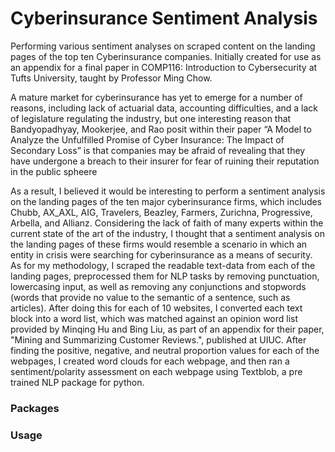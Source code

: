 # Cyberinsurance Sentiment Analysis
  Performing various sentiment analyses on scraped content on the landing pages of the top ten Cyberinsurance companies. Initially created for use as an appendix for a final paper in COMP116: Introduction to Cybersecurity at Tufts University, taught by Professor Ming Chow.

  A mature market for cyberinsurance has yet to emerge for a number of reasons, including lack of actuarial data, accounting difficulties, and a lack of legislature regulating the industry, but one interesting reason that Bandyopadhyay, Mookerjee, and Rao posit within their paper “A Model to Analyze the Unfulfilled Promise of Cyber Insurance: The Impact of Secondary Loss” is that companies may be afraid of revealing that they have undergone a breach to their insurer for fear of ruining their reputation in the public spheere

  As a result, I believed it would be interesting to perform a sentiment analysis on the landing pages of the ten major cyberinsurance firms, which includes Chubb, AX_AXL, AIG, Travelers, Beazley, Farmers, Zurichna, Progressive, Arbella, and Allianz. Considering the lack of faith of many experts within the current state of the art of the industry, I thought that a sentiment analysis on the landing pages of these firms would resemble a scenario in which an entity in crisis were searching for cyberinsurance as a means of security. As for my methodology, I scraped the readable text-data from each of the landing pages, preprocessed them for NLP tasks by removing punctuation, lowercasing input, as well as removing any conjunctions and stopwords (words that provide no value to the semantic of a sentence, such as articles). After doing this for each of 10 websites, I converted each text block into a word list, which was matched against an opinion word list provided by Minqing Hu and Bing Liu, as part of an appendix for their paper, "Mining and Summarizing Customer Reviews.", published at UIUC. After finding the positive, negative, and neutral proportion values for each of the webpages, I created word clouds for each webpage, and then ran a sentiment/polarity assessment on each webpage using Textblob, a pre trained NLP package for python.
  
 ### Packages
 
 ### Usage
 
